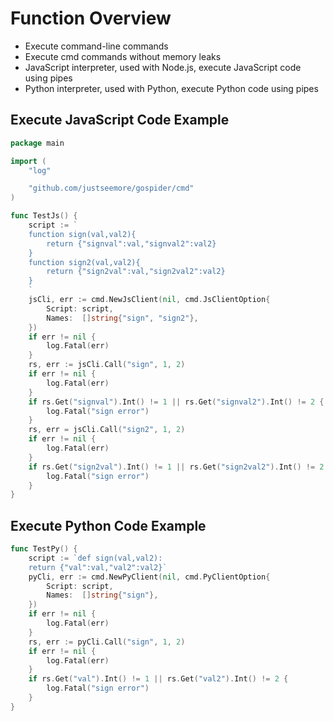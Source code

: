 # Function Overview
* Execute command-line commands
* Execute cmd commands without memory leaks
* JavaScript interpreter, used with Node.js, execute JavaScript code using pipes
* Python interpreter, used with Python, execute Python code using pipes

## Execute JavaScript Code Example
```go
package main

import (
	"log"

	"github.com/justseemore/gospider/cmd"
)

func TestJs() {
	script := `
	function sign(val,val2){
		return {"signval":val,"signval2":val2}
	}
    function sign2(val,val2){
		return {"sign2val":val,"sign2val2":val2}
	}
	`
	jsCli, err := cmd.NewJsClient(nil, cmd.JsClientOption{
		Script: script,
		Names:  []string{"sign", "sign2"},
	})
	if err != nil {
		log.Fatal(err)
	}
	rs, err := jsCli.Call("sign", 1, 2)
	if err != nil {
		log.Fatal(err)
	}
	if rs.Get("signval").Int() != 1 || rs.Get("signval2").Int() != 2 {
		log.Fatal("sign error")
	}
	rs, err = jsCli.Call("sign2", 1, 2)
	if err != nil {
		log.Fatal(err)
	}
	if rs.Get("sign2val").Int() != 1 || rs.Get("sign2val2").Int() != 2 {
		log.Fatal("sign error")
	}
}
```
## Execute Python Code Example
```go
func TestPy() {
	script := `def sign(val,val2):
	return {"val":val,"val2":val2}`
	pyCli, err := cmd.NewPyClient(nil, cmd.PyClientOption{
		Script: script,
		Names:  []string{"sign"},
	})
	if err != nil {
		log.Fatal(err)
	}
	rs, err := pyCli.Call("sign", 1, 2)
	if err != nil {
		log.Fatal(err)
	}
	if rs.Get("val").Int() != 1 || rs.Get("val2").Int() != 2 {
		log.Fatal("sign error")
	}
}
```
